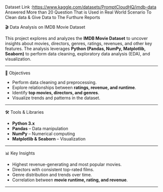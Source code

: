 Dataset Link :https://www.kaggle.com/datasets/PromptCloudHQ/imdb-data
Answered More than 20 Question That is Used in Real World Scenario To Clean data & Give Data to The Furthure Reports

 🎬 Data Analysis on IMDB Movie Dataset

This project explores and analyzes the **IMDB Movie Dataset** to uncover insights about movies, directors, genres, ratings, revenues, and other key features. The analysis leverages **Python (Pandas, NumPy, Matplotlib, Seaborn)** to perform data cleaning, exploratory data analysis (EDA), and visualization.

---

📌 Objectives
- Perform data cleaning and preprocessing.  
- Explore relationships between **ratings, revenue, and runtime**.  
- Identify **top movies, directors, and genres**.  
- Visualize trends and patterns in the dataset.  

---

🛠️ Tools & Libraries
- **Python 3.x**  
- **Pandas** – Data manipulation  
- **NumPy** – Numerical computing  
- **Matplotlib & Seaborn** – Visualization  

---

 📊 Key Insights
- Highest revenue-generating and most popular movies.  
- Directors with consistent top-rated films.  
- Genre distribution and trends over time.  
- Correlation between **movie runtime, rating, and revenue**.  

---

